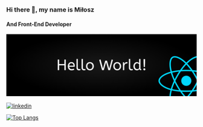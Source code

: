 ### Hi there 👋, my name is Miłosz
#### And Front-End Developer
![And I want to be Junior FrontEnd Developer](https://github.com/miloszolejnik/miloszolejnik/blob/main/GithubImage.jpg)



[<img src='https://cdn.jsdelivr.net/npm/simple-icons@3.0.1/icons/linkedin.svg' alt='linkedin' height='40'>](https://www.linkedin.com/in/milosz-olejnik/)  

[![Top Langs](https://github-readme-stats.vercel.app/api/top-langs/?username=miloszolejnik)](https://github.com/anuraghazra/github-readme-stats)

